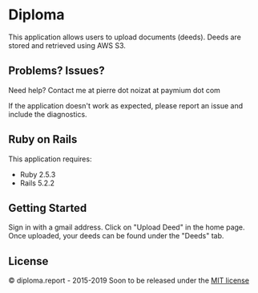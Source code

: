Diploma
================

This application allows users to upload documents (deeds).
Deeds are stored and retrieved using AWS S3.

Problems? Issues?
-----------

Need help? Contact me at pierre dot noizat at paymium dot com

If the application doesn't work as expected, please report an issue and include the diagnostics.

Ruby on Rails
-------------

This application requires:

- Ruby 2.5.3
- Rails 5.2.2

Getting Started
---------------
Sign in with a gmail address.
Click on "Upload Deed" in the home page.
Once uploaded, your deeds can be found under the "Deeds" tab.

License
-------
© diploma.report - 2015-2019 Soon to be released under the [MIT license](http://opensource.org/licenses/mit-license.php)
